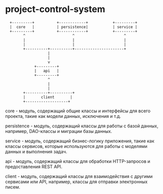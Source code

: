 # project-control-system
      +---------+          +------------+           +---------+
      |  core   |          | persistence|           | service |
      +---------+          +------------+           +---------+
            ^                     ^                      ^
            |                     |                      |
            |                     |                      |
            +----------+----------+----------------------+
                       |                       
                       |
                       v                       
                 +---------+                   
                 |   api   |                  
                 +---------+                    
                       ^                       
                       |                        
                       |                        
            +----------+----------+                         
            |       client       |                         
            +-------------------+ 
			
			
core - модуль, содержащий общие классы и интерфейсы для всего проекта, такие как модели данных, исключения и т.д.

persistence - модуль, содержащий классы для работы с базой данных, например, DAO-классы и миграции базы данных.

service - модуль, содержащий бизнес-логику приложения, такие как классы сервисов, которые используются для работы с моделями данных и выполнения задач.

api - модуль, содержащий классы для обработки HTTP-запросов и предоставления REST API.

client - модуль, содержащий классы для взаимодействия с другими сервисами или API, например, классы для отправки электронных писем.